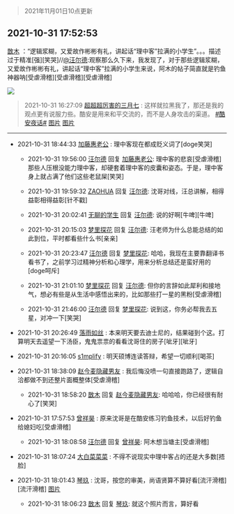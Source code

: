 > 2021年11月01日10点更新
<link rel="stylesheet" href="https://cdn.jsdelivr.net/gh/taotie6/sampleJSON@main/css/photo_show.css">
<meta name="referrer" content="no-referrer" />


 ## 2021-10-31 17:52:53 

 [㪚木](https://www.coolapk.com/feed/31101310?shareKey=M2ZkZjA3MDM5MzExNjE3ZTY4YTg~) ：“逻辑浆糊，又爱故作彬彬有礼，讲起话“理中客”拉满的小学生”。。。描述过于精准[强][笑哭]//<a class="feed-link-uname" href="/u/汪尔德">@汪尔德</a>:观察那么久下来，我发现了，对于那些逻辑浆糊，又爱故作彬彬有礼，讲起话“理中客”拉满的小学生来说，阿木的帖子简直就是钓鱼神器呐[受虐滑稽][受虐滑稽][受虐滑稽] 

<div class="album">
<img class="img-item" src="http://image.coolapk.com/feed/2019/0507/23/1081091_4586_1095@230x167.gif" />
</div>

> 2021-10-31 16:27:09 
> [超超超厉害的三月七](https://www.coolapk.com/feed/31099098?shareKey=Mjc5NDU4ZDY1NzJlNjE3ZTY4YTg~) : 这样就拉黑我了，那还是我的观点更有说服力些。酷安是用来和平交流的，而不是人身攻击的渠道。 <a class="feed-link-tag" href="/t/酷安夜话?type=0">#酷安夜话#</a> 
[图片](http://image.coolapk.com/feed/2021/1031/16/15029679_cb54be3b_8827_328@1080x5495.jpeg)
[图片](http://image.coolapk.com/feed/2021/1031/16/15029679_47155705_8827_3282@1080x2400.jpeg)

 ------- 

- 2021-10-31 18:44:33 [加藤惠老公](uid=1266680) : 理中客现在都成贬义词了[doge笑哭] 

    - 2021-10-31 19:56:00 [汪尔德](uid=1595236) 回复 [加藤惠老公](uid=1266680): 理中客的悲哀[受虐滑稽]那些人压根没能力理中客，却硬套着理中客的皮囊和姿态。于是，理中客身上就占满了他们这些老鼠屎[笑哭] 

    - 2021-10-31 19:59:32 [ZAOHUA](uid=1930793) 回复 [汪尔德](uid=1595236): 沈哥对线，汪总讲解，相得益彰相得益彰[针不戳] 

    - 2021-10-31 20:02:41 [无聊的学生](uid=3383542) 回复 [汪尔德](uid=1595236): 说的好啊[牛啤][牛啤] 

    - 2021-10-31 20:15:03 [梦里探花](uid=836750) 回复 [汪尔德](uid=1595236): 汪老师为什么总能总结的如此到位，平时都看些什么书[亲亲] 

    - 2021-10-31 20:23:47 [汪尔德](uid=1595236) 回复 [梦里探花](uid=836750): 哈哈，我现在主要靠翻译书看书了，之前学习过精神分析和心理学，用来分析总结还是蛮好用的[doge呵斥] 

    - 2021-10-31 21:01:10 [梦里探花](uid=836750) 回复 [汪尔德](uid=1595236): 但你的言辞如此犀利和接地气，想必有些是从生活中感悟出来的，比如那些打一星的黑粉[受虐滑稽] 

    - 2021-10-31 21:46:00 [汪尔德](uid=1595236) 回复 [梦里探花](uid=836750): 说到这，你务必帮我去五星，对冲一下[笑哭] 

- 2021-10-31 20:26:49 [落雨如丝](uid=171765) : 本来明天要去迪士尼的，结果碰到个这。打算明天去遥望一下汤臣，鬼鬼祟祟的看看沈哥住的房子[呲牙][呲牙] 

- 2021-10-31 20:16:05 [s1mplify](uid=1732022) : 明天硕博连读答辩，希望一切顺利[喝茶] 

- 2021-10-31 18:38:09 [赵今麦隐藏男友](uid=2973825) : 我后悔没喷一句直接跑路了，逻辑自洽都做不到还整片面概整体[受虐滑稽] 

    - 2021-10-31 18:58:20 [㪚木](uid=1081091) 回复 [赵今麦隐藏男友](uid=2973825): 哈哈哈，你已经很有耐心了[笑哭] 

- 2021-10-31 17:57:53 [曾祥昊](uid=6695078) : 原来沈哥是在酷安练习钓鱼技术，以后好钓鱼给媳妇吃[受虐滑稽] 

    - 2021-10-31 18:08:58 [汪尔德](uid=1595236) 回复 [曾祥昊](uid=6695078): 阿木想当塘主[受虐滑稽] 

- 2021-10-31 18:07:24 [大白菜菜菜](uid=2081020) : 不得不说现实中理中客占的还是大多数[捂脸] 

- 2021-10-31 18:01:43 [琴玖](uid=2151965) : 沈哥，按您的审美，尚语贤算不算好看[流汗滑稽][流汗滑稽] [图片](http://image.coolapk.com/feed/2021/1031/18/2151965_4502_9488@828x1242.jpg)

    - 2021-10-31 18:06:23 [㪚木](uid=1081091) 回复 [琴玖](uid=2151965): 就这个照片而言，算好看 

